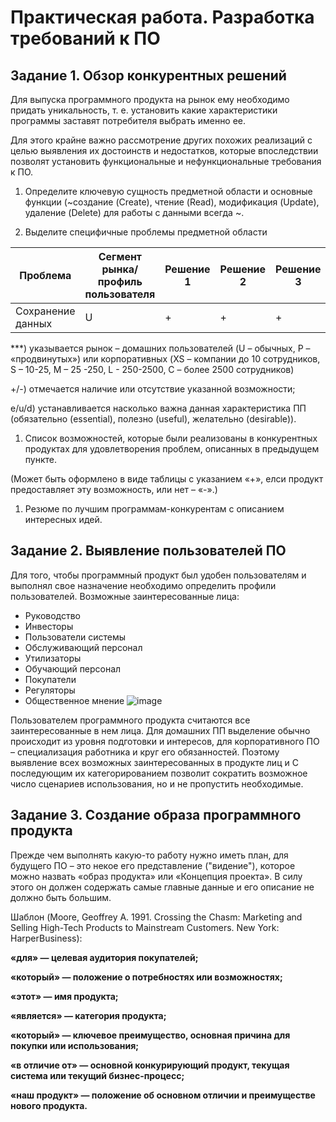 # Практическая работа. Разработка требований к ПО

## Задание 1. Обзор конкурентных решений

Для выпуска программного продукта на рынок ему необходимо придать уникальность, т. е. установить какие характеристики программы заставят потребителя выбрать именно ее. 

Для этого крайне важно рассмотрение других похожих реализаций с целью выявления их достоинств и недостатков, 
которые впоследствии позволят установить функциональные и нефункциональные требования к ПО.

1. Определите ключевую сущность предметной области и основные функции (~создание (Create), чтение (Read), модификация (Update), удаление (Delete) для работы с данными всегда ~.

1. Выделите специфичные проблемы предметной области
 
|Проблема   |Сегмент рынка/профиль пользователя |Решение 1|Решение 2|Решение 3|
|----------|-----------|------------|----------|-----------|
|Сохранение данных    |U      |+       |+   |+|

***) указывается рынок –  домашних пользователей (U – обычных, Р – «продвинутых») или корпоративных (XS – компании до 10 сотрудников, S – 10-25, M – 25 -250, L  - 250-2500, C – более 2500 сотрудников)

  +/-) отмечается наличие или отсутствие указанной возможности;

  e/u/d) устанавливается насколько важна данная характеристика ПП (обязательно (essential), полезно (useful), желательно (desirable)).

1. Список возможностей, которые были реализованы в конкурентных продуктах для удовлетворения проблем, описанных в предыдущем пункте.

(Может быть оформлено в виде таблицы с указанием «+», елси продукт предоставляет эту возможность, или нет – «-».)


1. Резюме по лучшим программам-конкурентам с описанием интересных идей.

## Задание 2. Выявление пользователей ПО 

Для того, чтобы программный продукт был удобен пользователям и выполнял свое назначение необходимо определить профили пользователей. 
Возможные заинтересованные лица: 

- Руководство
- Инвесторы
- Пользователи системы
- Обслуживающий персонал
- Утилизаторы
- Обучающий персонал
- Покупатели
- Регуляторы
- Общественное мнение
![image]()

Пользователем программного продукта считаются все заинтересованные в нем лица. 
Для домашних ПП выделение обычно происходит из уровня подготовки и интересов, 
для корпоративного ПО – специализация работника и круг его обязанностей.
Поэтому выявление всех возможных заинтересованных в продукте лиц и 
С последующим их категорированием позволит сократить возможное число сценариев использования, но и не пропустить необходимые.


## Задание 3. Создание образа программного продукта

Прежде чем выполнять какую-то работу нужно иметь план, для будущего ПО – это некое его представление ("видение"), 
которое можно назвать «образ продукта» или «Концепция проекта». 
В силу этого он должен содержать самые главные данные и его описание не должно быть большим.


Шаблон (Moore, Geoffrey A. 1991. Crossing the Chasm: Marketing and Selling High-Tech Products to Mainstream Customers. New York: HarperBusiness):

**«для» — целевая аудитория покупателей;**

**«который» — положение о потребностях или возможностях;**

**«этот» — имя продукта;**

**«является» — категория продукта;**

**«который» — ключевое преимущество, основная причина для покупки или использования;**

**«в отличие от» — основной конкурирующий продукт, текущая система или текущий бизнес-процесс;**

**«наш продукт» — положение об основном отличии и преимуществе нового продукта.**
